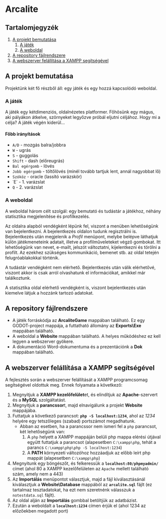 # Arcalite

## Tartalomjegyzék

1. [A projekt bemutatása](#A-projekt-bemutatása)
    1. [A játék](#A-játék)
    1. [A weboldal](#A-weboldal)
1. [A repository fájlrendszere](#A-repository-fájlrendszere)
1. [A webszerver felállítása a XAMPP segítségével](#A-webszerver-felállítása-a-XAMPP-segítségével)

## A projekt bemutatása

Projektünk két fő részből áll: egy játék és egy hozzá kapcsolódó weboldal.

### A játék

A játék egy kétdimenziós, oldalnézetes platformer. Főhösünk egy mágus, aki pályákon átkelve, szörnyeket legyőzve próbál eljutni céljához. Hogy mi a célja? A játék végén kiderül...

#### Főbb irányítások

- `A/D` - mozgás balra/jobbra
- `W` - ugrás
- `S` - guggolás
- `Shift` - dash (előreugrás)
- `Bal egérgomb` - lövés
- `Jobb egérgomb` - töltőlövés (minél tovább tartjuk lent, annál nagyobbat lő)
- `Szóköz` - oracle (lassító varázskör)
- ˙E` - 1. varázslat
- `Q` - 2. varázslat

### A weboldal

A weboldal három célt szolgál: egy bemutató és tudástár a játékhoz, néhány statisztika megjelenítése és profilkezelés.

Az oldalra alapból vendégként lépünk fel, viszont a menüben lehetőségünk van bejelentkezni. A bejelentkezés oldalon tudunk regisztrálni is. Bejelentkezés után megjelenik a *Profil* menüpont, melybe belépve láthatjuk külön játékmeneteink adatait, illetve a profilműveleteket végző gombokat. Itt lehetőségünk van nevet, e-mailt, jelszót változtatni, kijelentkezni és törölni a profilt. Az ezekhez szükséges kommunikáció, bemenet stb. az oldal tetején felugróablakokkal történik.

A tudástár vendégként nem elérhető. Bejelentkezés után válik elérhetővé, viszont akkor is csak arról olvashatunk el információkat, amikkel már találkoztunk.

A statisztika oldal elérhető vendégként is, viszont bejelentkezés után kiemelve látjuk a hozzánk tartozó adatokat.

## A repository fájlrendszere

- A játék forráskódja az **ArcaliteGame** mappában található. Ez egy GODOT-project mappája, a futtatható állomány az **Exports\Exe** mappában található.
- A weboldal a **Website** mappában található. A helyes működéshez ez kell legyen a webszerver gyökere.
- A dokumentáció Word-dokumentuma és a prezentációnk a **Dok** mappában található.

## A webszerver felállítása a XAMPP segítségével

A fejlesztés során a webszerver felállítását a XAMPP programcsomag segítségével oldottuk meg. Ennek folyamata a következő:

1. Megnyitjuk a **XAMPP kezelőfelület**et, és elindítjuk az **Apache**-szervert és a **MySQL** szolgáltatást.
2. Megnyitjuk a **parancssor**t, majd elnavigálunk a projekt **Website** mappájába.
3. Futtatjuk a következő parancsot: **`php -S localhost:1234`**, ahol az *1234* helyére egy tetszőleges (szabad) portszámot megadhatunk.
    - Abban az esetben, ha a parancssor nem ismeri fel a `php` parancsot, két lehetőségünk van:
        1. A `php` helyett a XAMPP mappáján belüli php mappa elérési útjával együtt futtatjuk a parancsot (alapesetben `C:\xampp\php`, tehát a parancs `C:\xampp\php\php -S localhost:1234`)
        2. A **PATH** környezeti változóhoz hozzáadjuk az előbb leírt php mappát (alapesetben `C:\xampp\php`)
4. Megnyitunk egy böngészőt, és felkeressük a **`localhost:80/phpmyadmin/`** címet (ahol 80 a XAMPP kezelőfelületen az `Apache` mellett található szám, amely nem a 443)
5. Az **Importálás** menüpontot választjuk, majd a fájl kiválasztásánál kiválasztjuk a **Website\Database** mappából az **`arcalite.sql`** fájlt (ez tartalmaz tesztadatokat, ha ezt nem szeretnénk válasszuk a `notestdata.sql` fájlt).
6. Az oldal alján az **Importálás** gombbal betöltjük az adatbázist.
7. Ezután a weboldalt a **`localhost:1234`** címen érjük el (ahol 1234 az előzőekben megadott port)
